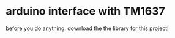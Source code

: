 # arduino interface with TM1637

before you do anything. download the the library for this project!
